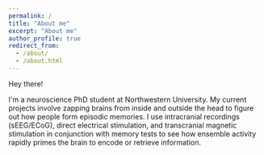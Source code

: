 ```yaml
---
permalink: /
title: "About me"
excerpt: "About me"
author_profile: true
redirect_from: 
  - /about/
  - /about.html
---
```


Hey there!

I'm a neuroscience PhD student at Northwestern University. My current projects involve zapping brains from inside and outside the head to figure out how people form episodic memories. I use intracranial recordings (sEEG/ECoG), direct electrical stimulation, and transcranial magnetic stimulation in conjunction with memory tests to see how ensemble activity rapidly primes the brain to encode or retrieve information.